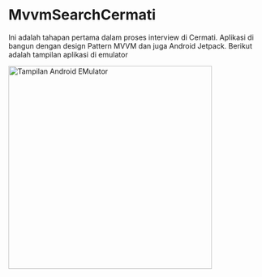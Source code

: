 # MvvmSearchCermati
Ini adalah tahapan pertama dalam proses interview di Cermati.
Aplikasi di bangun dengan design Pattern MVVM dan juga Android Jetpack.
Berikut adalah tampilan aplikasi di emulator

<img width="401" alt="Tampilan Android EMulator" src="https://user-images.githubusercontent.com/10876852/71283167-01c35f80-2392-11ea-8b49-1720cab713f8.png">


